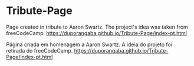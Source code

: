 # Tribute-Page
Page created in tribute to Aaron Swartz. The project's idea was taken from freeCodeCamp.
https://duporangaba.github.io/Tribute-Page/index-pt.html

Página criada em homenagem a Aaron Swartz. A ideia do projeto foi retirada do freeCodeCamp.
https://duporangaba.github.io/Tribute-Page/index-pt.html
